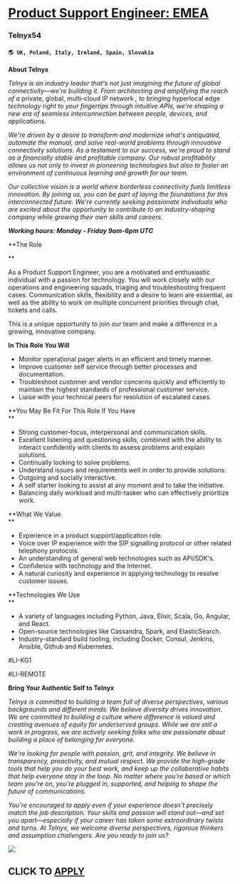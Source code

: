 # [Product Support Engineer: EMEA](https://www.remotewlb.com/apply/product-support-engineer-emea-74610)  
### Telnyx54  
#### `🌎 UK, Poland, Italy, Ireland, Spain, Slovakia`  

**About Telnyx**

_Telnyx is an industry leader that's not just imagining the future of global connectivity—we're building it. From architecting and amplifying the reach of a_ private, global, multi-cloud IP network _, to bringing_ hyperlocal edge _technology right to your fingertips through intuitive APIs, we're shaping a new era of seamless interconnection between people, devices, and applications._

_We're driven by a desire to transform and modernize what's antiquated, automate the manual, and solve real-world problems through innovative connectivity solutions. As a testament to our success, we're proud to stand as a financially stable and profitable company. Our robust profitability allows us not only to invest in pioneering technologies but also to foster an environment of continuous learning and growth for our team._

_Our collective vision is a world where borderless connectivity fuels limitless innovation. By joining us, you can be part of laying the foundations for this interconnected future. We're currently seeking passionate individuals who are excited about the opportunity to contribute to an industry-shaping company while growing their own skills and careers._

**_Working hours: Monday - Friday 9am-6pm UTC_**

**The Role  
  
**

As a Product Support Engineer, you are a motivated and enthusiastic individual with a passion for technology. You will work closely with our operations and engineering squads, triaging and troubleshooting frequent cases. Communication skills, flexibility and a desire to learn are essential, as well as the ability to work on multiple concurrent priorities through chat, tickets and calls.

  
This is a unique opportunity to join our team and make a difference in a growing, innovative company.  
  
 **In This Role You Will**

  * Monitor operational pager alerts in an efficient and timely manner.
  * Improve customer self service through better processes and documentation. 
  * Troubleshoot customer and vendor concerns quickly and efficiently to maintain the highest standards of professional customer service.
  * Liaise with your technical peers for resolution of escalated cases.

**You May Be Fit For This Role If You Have  
**

  * Strong customer-focus, interpersonal and communication skills.
  * Excellent listening and questioning skills, combined with the ability to interact confidently with clients to assess problems and explain solutions.
  * Continually looking to solve problems.
  * Understand issues and requirements well in order to provide solutions.
  * Outgoing and socially interactive.
  * A self starter looking to assist at any moment and to take the initiative. 
  * Balancing daily workload and multi-tasker who can effectively prioritize work.  
  

**What We Value  
**

  * Experience in a product support/application role.
  * Voice over IP experience with the SIP signalling protocol or other related telephony protocols.
  * An understanding of general web technologies such as API/SDK's.
  * Confidence with technology and the Internet.
  * A natural curiosity and experience in applying technology to resolve customer issues.

**Technologies We Use  
**

  * A variety of languages including Python, Java, Elixir, Scala, Go, Angular, and React.
  * Open-source technologies like Cassandra, Spark, and ElasticSearch.
  * Industry-standard build tooling, including Docker, Consul, Jenkins, Ansible, Github and Kubernetes.

#LI-KG1

#LI-REMOTE

**Bring Your Authentic Self to Telnyx**

_Telnyx is committed to building a team full of diverse perspectives, various backgrounds and different minds. We believe diversity drives innovation. We are committed to building a culture where difference is valued and creating avenues of equity for underserved groups. While we are still a work in progress, we are actively seeking folks who are passionate about building a place of belonging for everyone._

_We're looking for people with passion, grit, and integrity. We believe in transparency, proactivity, and mutual respect. We provide the high-grade tools that help you do your best work, and keep up the collaborative habits that help everyone stay in the loop. No matter where you're based or which team you’re on, you’re plugged in, supported, and helping to shape the future of communications._

_You're encouraged to apply even if your experience doesn't precisely match the job description. Your skills and passion will stand out—and set you apart—especially if your career has taken some extraordinary twists and turns. At Telnyx, we welcome diverse perspectives, rigorous thinkers and assumption challengers. Are you ready to join us?_

![](https://remotive.com/job/track/1901475/blank.gif?source=public_api)  
## CLICK TO [APPLY](https://www.remotewlb.com/apply/product-support-engineer-emea-74610)

